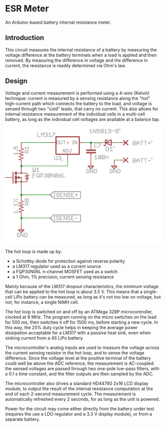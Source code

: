ESR Meter
=========
An Arduino-based battery internal resistance meter.

Introduction
------------
This circuit measures the internal resistance of a battery by measuring the voltage difference at the battery terminals when a load is applied and then removed. By measuring the difference in voltage and the difference in current, the resistance is readily determined via Ohm's law.

Design
------

Voltage and current measurement is performed using a 4-wire (Kelvin) technique: current is measured by a sensing resistance along the "hot" high-current path which connects the battery to the load, and voltage is sensed through two "cold" leads, that carry no current. This also allows for internal resistance measurement of the individual cells in a multi-cell battery, as long as the individual cell voltages are available at a balance tap.

![Hot loop schematic](screenshots/hotloop.png)

The hot loop is made up by:

*  a Schottky diode for protection against reverse polarity
*  a LM317 regulator used as a current source
*  a FQP30N06L n-channel MOSFET used as a switch
*  a 1 Ohm, 1% precision, current sensing resistance

Mainly because of the LM317 dropout characteristics, the minimum voltage that can be applied to the hot loop is about 3.5 V. This means that a single-cell LiPo battery can be measured, as long as it's not too low on voltage, but not, for instance, a single NiMH cell.

The hot loop is switched on and off by an ATMega 328P microcontroller, clocked at 8 MHz. The program running on the micro switches on the load for 500 ms, then switches it off for 1500 ms, before starting a new cycle. In this way, the 25% duty cycle helps in keeping the average power dissipation acceptable for a LM317 with a passive heat sink, even when sinking current from a 4S LiPo battery.

The microcontroller's analog inputs are used to measure the voltage across the current sensing resistor in the hot loop, and to sense the voltage difference. Since the voltage level at the positive terminal of the battery could well be above the ADC reference, the measurement is AC-coupled: the sensed voltages are passed through two one-pole low-pass filters, with a 0.1 s time constant, and the filter outputs are then sampled by the ADC.

The microcontroller also drives a standard HD44780 2x16 LCD display module, to output the result of the internal resistance computation at the end of each 2-second measurement cycle. The measurement is automatically refreshed every 2 seconds, for as long as the unit is powered. 

Power for the circuit may come either directly from the battery under test (requires the use a LDO regulator and a 3.3 V display module), or from a separate battery.

